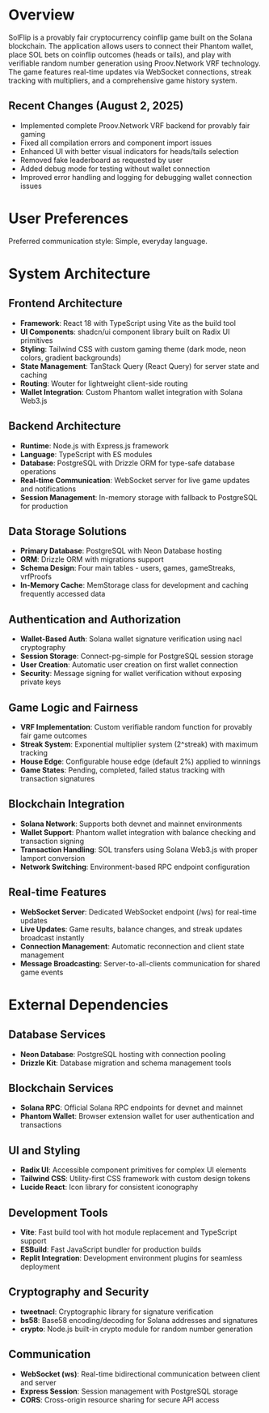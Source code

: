 # Overview

SolFlip is a provably fair cryptocurrency coinflip game built on the Solana blockchain. The application allows users to connect their Phantom wallet, place SOL bets on coinflip outcomes (heads or tails), and play with verifiable random number generation using Proov.Network VRF technology. The game features real-time updates via WebSocket connections, streak tracking with multipliers, and a comprehensive game history system.

## Recent Changes (August 2, 2025)
- Implemented complete Proov.Network VRF backend for provably fair gaming
- Fixed all compilation errors and component import issues
- Enhanced UI with better visual indicators for heads/tails selection
- Removed fake leaderboard as requested by user
- Added debug mode for testing without wallet connection
- Improved error handling and logging for debugging wallet connection issues

# User Preferences

Preferred communication style: Simple, everyday language.

# System Architecture

## Frontend Architecture
- **Framework**: React 18 with TypeScript using Vite as the build tool
- **UI Components**: shadcn/ui component library built on Radix UI primitives
- **Styling**: Tailwind CSS with custom gaming theme (dark mode, neon colors, gradient backgrounds)
- **State Management**: TanStack Query (React Query) for server state and caching
- **Routing**: Wouter for lightweight client-side routing
- **Wallet Integration**: Custom Phantom wallet integration with Solana Web3.js

## Backend Architecture
- **Runtime**: Node.js with Express.js framework
- **Language**: TypeScript with ES modules
- **Database**: PostgreSQL with Drizzle ORM for type-safe database operations
- **Real-time Communication**: WebSocket server for live game updates and notifications
- **Session Management**: In-memory storage with fallback to PostgreSQL for production

## Data Storage Solutions
- **Primary Database**: PostgreSQL with Neon Database hosting
- **ORM**: Drizzle ORM with migrations support
- **Schema Design**: Four main tables - users, games, gameStreaks, vrfProofs
- **In-Memory Cache**: MemStorage class for development and caching frequently accessed data

## Authentication and Authorization
- **Wallet-Based Auth**: Solana wallet signature verification using nacl cryptography
- **Session Storage**: Connect-pg-simple for PostgreSQL session storage
- **User Creation**: Automatic user creation on first wallet connection
- **Security**: Message signing for wallet verification without exposing private keys

## Game Logic and Fairness
- **VRF Implementation**: Custom verifiable random function for provably fair game outcomes
- **Streak System**: Exponential multiplier system (2^streak) with maximum tracking
- **House Edge**: Configurable house edge (default 2%) applied to winnings
- **Game States**: Pending, completed, failed status tracking with transaction signatures

## Blockchain Integration
- **Solana Network**: Supports both devnet and mainnet environments
- **Wallet Support**: Phantom wallet integration with balance checking and transaction signing
- **Transaction Handling**: SOL transfers using Solana Web3.js with proper lamport conversion
- **Network Switching**: Environment-based RPC endpoint configuration

## Real-time Features
- **WebSocket Server**: Dedicated WebSocket endpoint (/ws) for real-time updates
- **Live Updates**: Game results, balance changes, and streak updates broadcast instantly
- **Connection Management**: Automatic reconnection and client state management
- **Message Broadcasting**: Server-to-all-clients communication for shared game events

# External Dependencies

## Database Services
- **Neon Database**: PostgreSQL hosting with connection pooling
- **Drizzle Kit**: Database migration and schema management tools

## Blockchain Services
- **Solana RPC**: Official Solana RPC endpoints for devnet and mainnet
- **Phantom Wallet**: Browser extension wallet for user authentication and transactions

## UI and Styling
- **Radix UI**: Accessible component primitives for complex UI elements
- **Tailwind CSS**: Utility-first CSS framework with custom design tokens
- **Lucide React**: Icon library for consistent iconography

## Development Tools
- **Vite**: Fast build tool with hot module replacement and TypeScript support
- **ESBuild**: Fast JavaScript bundler for production builds
- **Replit Integration**: Development environment plugins for seamless deployment

## Cryptography and Security
- **tweetnacl**: Cryptographic library for signature verification
- **bs58**: Base58 encoding/decoding for Solana addresses and signatures
- **crypto**: Node.js built-in crypto module for random number generation

## Communication
- **WebSocket (ws)**: Real-time bidirectional communication between client and server
- **Express Session**: Session management with PostgreSQL storage
- **CORS**: Cross-origin resource sharing for secure API access